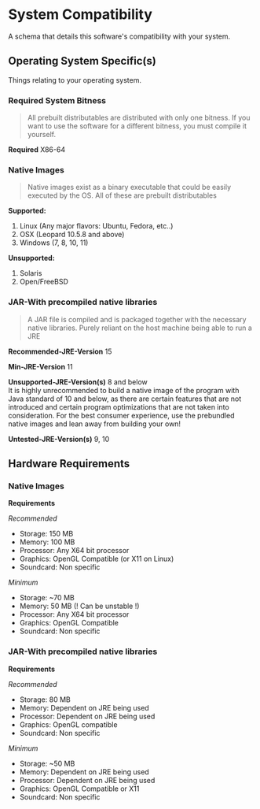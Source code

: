 # <strong>System Compatibility</strong>

A schema that details this software's compatibility with your system.

## Operating System Specific(s)

Things relating to your operating system.

### Required System Bitness

> All prebuilt distributables are distributed with only one bitness. If you want to use the software
> for a different bitness, you must compile it yourself.

**Required** X86-64

### Native Images

> Native images exist as a binary executable that could be easily executed by the OS. All of these
> are prebuilt distributables

**Supported:**

1. Linux (Any major flavors: Ubuntu, Fedora, etc..)
2. OSX (Leopard 10.5.8 and above)
3. Windows (7, 8, 10, 11)

**Unsupported:**

1. Solaris
2. Open/FreeBSD

### JAR-With precompiled native libraries

> A JAR file is compiled and is packaged together with the necessary native libraries. Purely reliant on
> the host machine being able to run a JRE

**Recommended-JRE-Version** 15

**Min-JRE-Version** 11

**Unsupported-JRE-Version(s)** 8 and below
<br>It is highly unrecommended to build a native image of the program with Java standard of 10 and below, as there are certain features that are not introduced and certain program optimizations that are not taken into consideration. For the best consumer experience, use the prebundled native images and lean away from building your own!

**Untested-JRE-Version(s)** 9, 10

## Hardware Requirements

### Native Images

**Requirements**

_Recommended_

- Storage: 150 MB
- Memory: 100 MB
- Processor: Any X64 bit processor
- Graphics: OpenGL Compatible (or X11 on Linux)
- Soundcard: Non specific

_Minimum_

- Storage: ~70 MB
- Memory: 50 MB (! Can be unstable !)
- Processor: Any X64 bit processor
- Graphics: OpenGL Compatible
- Soundcard: Non specific

### JAR-With precompiled native libraries

**Requirements**

_Recommended_

- Storage: 80 MB
- Memory: Dependent on JRE being used
- Processor: Dependent on JRE being used
- Graphics: OpenGL compatible
- Soundcard: Non specific

_Minimum_

- Storage: ~50 MB
- Memory: Dependent on JRE being used
- Processor: Dependent on JRE being used
- Graphics: OpenGL Compatible or X11
- Soundcard: Non specific
